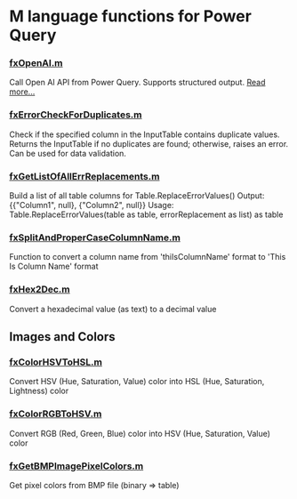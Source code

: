 # M language functions for Power Query

### [fxOpenAI.m](https://github.com/avatorl/M/blob/master/fx/fxOpenAI.m)
Call Open AI API from Power Query. Supports structured output. [Read more...](https://www.powerofbi.org/2024/10/06/m-language-function-to-call-open-ai-api-from-power-query/)

### [fxErrorCheckForDuplicates.m](https://github.com/avatorl/M/blob/master/fx/fxErrorCheckForDuplicates.m)
Check if the specified column in the InputTable contains duplicate values. Returns the InputTable if no duplicates are found; otherwise, raises an error. Can be used for data validation.

### [fxGetListOfAllErrReplacements.m](https://github.com/avatorl/M/blob/master/fx/fxGetListOfAllErrReplacements.m)
Build a list of all table columns for Table.ReplaceErrorValues()
Output: {{"Column1", null}, {"Column2", null}}
Usage: Table.ReplaceErrorValues(table as table, errorReplacement as list) as table

### [fxSplitAndProperCaseColumnName.m](https://github.com/avatorl/M/blob/master/fx/fxSplitAndProperCaseColumnName.m)
Function to convert a column name from 'thiIsColumnName' format to 'This Is Column Name' format

### [fxHex2Dec.m](https://github.com/avatorl/M/blob/master/fx/fxHex2Dec.m)
Convert a hexadecimal value (as text) to a decimal value

## Images and Colors

### [fxColorHSVToHSL.m](https://github.com/avatorl/M/blob/master/fx/fxColorHSVToHSL.m)
Convert HSV (Hue, Saturation, Value) color into HSL (Hue, Saturation, Lightness) color

### [fxColorRGBToHSV.m](https://github.com/avatorl/M/blob/master/fx/fxColorRGBToHSV.m)
Convert RGB (Red, Green, Blue) color into HSV (Hue, Saturation, Value) color

### [fxGetBMPImagePixelColors.m](https://github.com/avatorl/M/blob/master/fx/fxGetBMPImagePixelColors.m)
Get pixel colors from BMP file (binary => table)
